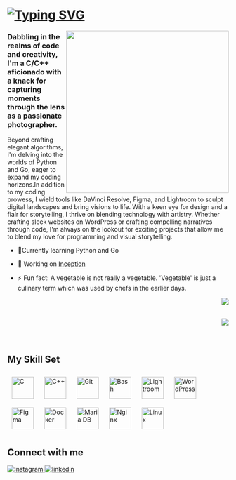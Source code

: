 <h1 align="left"><a href="https://git.io/typing-svg"><img src="https://readme-typing-svg.demolab.com?font=Fira+Code&pause=10&color=7322DA&random=false&width=435&lines=Hi+%F0%9F%91%8B%2C+I'm+Arvind;The+Next+Door+Coder+👨‍💻;Somedays+A+Hardware+Enthusiast+🖥️🔧;Sometimes+An+Avid+Photographer+📷;Say+Cheeseeee!!!;)" alt="Typing SVG" /></a></h1>
<div align="right">
<img src=https://camo.githubusercontent.com/f6a3ce319a938926c27df1feef26eeadac0d53253750363b0bdb8412f0726c3e/68747470733a2f2f6d656469612e74656e6f722e636f6d2f595a506e477550655a763841414141642f636f64696e672e676966 align="right" height="370" width="370" />
</div>  
  

### Dabbling in the realms of code and creativity, I'm a C/C++ aficionado with a knack for capturing moments through the lens as a passionate photographer.  
  

Beyond crafting elegant algorithms, I'm delving into the worlds of Python and Go, eager to expand my coding horizons.In addition to my coding prowess, I wield tools like DaVinci Resolve, Figma, and Lightroom to sculpt digital landscapes and bring visions to life. With a keen eye for design and a flair for storytelling, I thrive on blending technology with artistry.
Whether crafting sleek websites on WordPress or crafting compelling narratives through code, I'm always on the lookout for exciting projects that allow me to blend my love for programming and visual storytelling.

- 🌱Currently learning Python and Go
  
- 🔭 Working on [Inception](https://github.com/adhaka-afk/Inception)  
  
- ⚡ Fun fact: A vegetable is not really a vegetable. 'Vegetable' is just a culinary term which was used by chefs in the earlier days.
<div align="right">
<img src="https://komarev.com/ghpvc/?username=adhaka-afk&&style=flat-square" align="center" />
</div>    
<br/>  
<p><img align="right" src="https://github-readme-stats.vercel.app/api/top-langs/?username=adhaka-afk&layout=compact" /></p>
<br/>  
<br/> 
<br/> 

## My Skill Set  

<div align="left">  
<a href="https://www.cprogramming.com/" target="_blank"><img style="margin: 10px" src="https://profilinator.rishav.dev/skills-assets/c-original.svg" alt="C" height="50" /></a>  
<a href="https://www.cplusplus.com/" target="_blank"><img style="margin: 10px" src="https://profilinator.rishav.dev/skills-assets/cplusplus-original.svg" alt="C++" height="50" /></a>  
<a href="https://github.com/" target="_blank"><img style="margin: 10px" src="https://profilinator.rishav.dev/skills-assets/git-scm-icon.svg" alt="Git" height="50" /></a>  
<a href="https://www.gnu.org/software/bash/" target="_blank"><img style="margin: 10px" src="https://profilinator.rishav.dev/skills-assets/gnu_bash-icon.svg" alt="Bash" height="50" /></a>   
<a href="https://www.adobe.com/products/photoshop-lightroom.html" target="_blank"><img style="margin: 10px" src="https://profilinator.rishav.dev/skills-assets/lightroom.png" alt="Lightroom" height="50" /></a>  
<a href="https://wordpress.com/" target="_blank"><img style="margin: 10px" src="https://profilinator.rishav.dev/skills-assets/wordpress.png" alt="WordPress" height="50" /></a>  
<a href="https://www.figma.com/" target="_blank"><img style="margin: 10px" src="https://profilinator.rishav.dev/skills-assets/figma-icon.svg" alt="Figma" height="50" /></a> 
<a href="https://www.docker.com/" target="_blank"><img style="margin: 10px" src="https://profilinator.rishav.dev/skills-assets/docker-original-wordmark.svg" alt="Docker" height="50" /></a>  
<a href="https://mariadb.org/" target="_blank"><img style="margin: 10px" src="https://profilinator.rishav.dev/skills-assets/mariadb.png" alt="Maria DB" height="50" /></a>  
<a href="https://www.nginx.com/" target="_blank"><img style="margin: 10px" src="https://profilinator.rishav.dev/skills-assets/nginx-original.svg" alt="Nginx" height="50" /></a>  
<a href="https://www.linux.org/" target="_blank"><img style="margin: 10px" src="https://profilinator.rishav.dev/skills-assets/linux-original.svg" alt="Linux" height="50" /></a>  
</div>


## Connect with me  
<a href="https://instagram.com/arvi.afk" target="_blank">
<img src=https://img.shields.io/badge/instagram-%23000000.svg?&style=for-the-badge&logo=instagram&logoColor=white alt=instagram style="margin-bottom: 5px;" />
</a>
<a href="https://linkedin.com/in/arvind-dhaka-8152a7294" target="_blank">
<img src=https://img.shields.io/badge/linkedin-%231E77B5.svg?&style=for-the-badge&logo=linkedin&logoColor=white alt=linkedin style="margin-bottom: 5px;" />
</a>  


